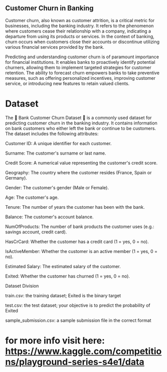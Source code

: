 ## Customer Churn in Banking

Customer churn, also known as customer attrition, is a critical metric for businesses, including the banking industry. It refers to the phenomenon where customers cease their 
relationship with a company, indicating a departure from using its products or services. In the context of banking, churn occurs when customers close their accounts or discontinue 
utilizing various financial services provided by the bank.

Predicting and understanding customer churn is of paramount importance for financial institutions. It enables banks to proactively identify potential churners, allowing them to 
implement targeted strategies for customer retention. The ability to forecast churn empowers banks to take preventive measures, such as offering personalized incentives, improving 
customer service, or introducing new features to retain valued clients.

# Dataset
The 🏦 Bank Customer Churn Dataset 💸 is a commonly used dataset for predicting customer churn in the banking industry. It contains information on bank customers who either left the 
bank or continue to be customers. The dataset includes the following attributes:

Customer ID: A unique identifier for each customer.

Surname: The customer's surname or last name.

Credit Score: A numerical value representing the customer's credit score.

Geography: The country where the customer resides (France, Spain or Germany).

Gender: The customer's gender (Male or Female).

Age: The customer's age.

Tenure: The number of years the customer has been with the bank.

Balance: The customer's account balance.

NumOfProducts: The number of bank products the customer uses (e.g.: savings account, credit card).

HasCrCard: Whether the customer has a credit card (1 = yes, 0 = no).

IsActiveMember: Whether the customer is an active member (1 = yes, 0 = no).

Estimated Salary: The estimated salary of the customer.

Exited: Whether the customer has churned (1 = yes, 0 = no).


Dataset Division

train.csv: the training dataset; Exited is the binary target

test.csv: the test dataset; your objective is to predict the probability of Exited

sample_submission.csv: a sample submission file in the correct format

# for more info visit here: https://www.kaggle.com/competitions/playground-series-s4e1/data
